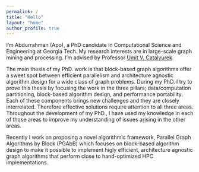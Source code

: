 ```yaml
---
permalink: /
title: "Hello"
layout: "home"
author_profile: true
---
```


I’m Abdurrahman (Apo), a PhD candidate in Computational Science and Engineering at Georgia Tech.
My research interests are in large-scale graph mining and processing. I’m
advised by Professor [Umit V. Catalyurek](http://cc.gatech.edu/~umit).

The main thesis of my PhD. work is that block-based graph algorithms offer a sweet spot
between efficient parallelism and architecture agnostic algorithm design for a wide class
of graph problems. During my PhD. I try to prove this thesis by focusing the work in the
three pillars; data/computation partitioning, block-based algorithm design, and performance
portability. Each of these components brings new challenges and they are closely interrelated.
Therefore effective solutions require attention to all three areas. Throughout the development
of my PhD., I have used my knowledge in each of those areas to improve my understanding of
issues arising in the other areas.

Recently I work on proposing a novel algorithmic framework, Parallel Graph Algorithms by Block
(PGAbB) which focuses on block-based algorithm design to make it possible to implement
higly efficient, architecture agnostic graph algorithms that perform close to hand-optimized
HPC implementations.